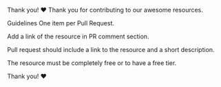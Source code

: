 Thank you! ❤️
Thank you for contributing to our awesome resources.

Guidelines
One item per Pull Request.

Add a link of the resource in PR comment section.

Pull request should include a link to the resource and a short description.

The resource must be completely free or to have a free tier.

Thank you! ❤️
